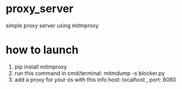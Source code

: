 # proxy_server
simple proxy server using mitmproxy 

# how to launch
1. pip install mitmproxy
2. run this command in cmd/terminal: mitmdump -s blocker.py
3. add a proxy for your os with this info host: localhost , port: 8080
